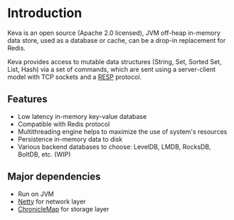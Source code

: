 # Introduction

Keva is an open source (Apache 2.0 licensed), JVM off-heap in-memory data store, used as a database or cache,
can be a drop-in replacement for Redis.

Keva provides access to mutable data structures (String, Set, Sorted Set, List, Hash) via a set of commands, which are sent using a server-client model
with TCP sockets and a [RESP](https://redis.io/topics/protocol) protocol.

## Features

- Low latency in-memory key-value database
- Compatible with Redis protocol
- Multithreading engine helps to maximize the use of system's resources
- Persistence in-memory data to disk
- Various backend databases to choose: LevelDB, LMDB, RocksDB, BoltDB, etc. (WIP)

## Major dependencies

- Run on JVM
- [Netty](https://github.com/netty/netty) for network layer
- [ChronicleMap](https://github.com/OpenHFT/Chronicle-Map) for storage layer
